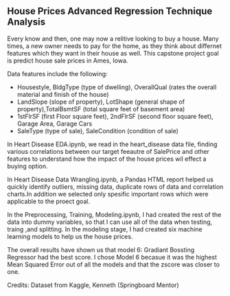 House Prices Advanced Regression Technique Analysis 
 - 

Every know and then, one may now a relitive looking to buy a house. Many times, a new owner needs to pay for the home, as they think about differnet features which they want in their house as well. This capstone project goal is predict house sale prices in Ames, Iowa.

Data features include the following: 
- Housestyle, BldgType (type of dwelling), OverallQual (rates the overall material and finish of the house)
- LandSlope (slope of property), LotShape (general shape of property),TotalBsmtSF (total square feet of basement area)
- 1stFlrSF (first Floor square feet), 2ndFlrSF (second floor square feet), Garage Area, Garage Cars
- SaleType (type of sale), SaleCondition (condition of sale)


In Heart Disease EDA.ipynb, we read in the heart_disease data file, finding various correlations between our target feeautre of SalePrice and other features to understand how the impact of the house prices wil effect a buying option.

In Heart Disease Data Wrangling.ipynb, a Pandas HTML report helped us quickly identify outliers, missing data, duplicate rows of data and correlation charts.In addition we selected only spesific important rows which were applicable to the proect goal.

In the Preprocessing, Training, Modeling.ipynb, I had created the rest of the data into dummy variables, so that I can use all of the data when testing, traing ,and splitting. In the modeling stage, I had created six machine learning models to help us the house prices.

The overall results have shown us that model 6: Gradiant Bossting Regressor had the best score. I chose Model 6 becasue it was the highest Mean Squared Error out of all the models and that the zscore was closer to one. 

Credits: 
Dataset from Kaggle,
Kenneth (Springboard Mentor)
